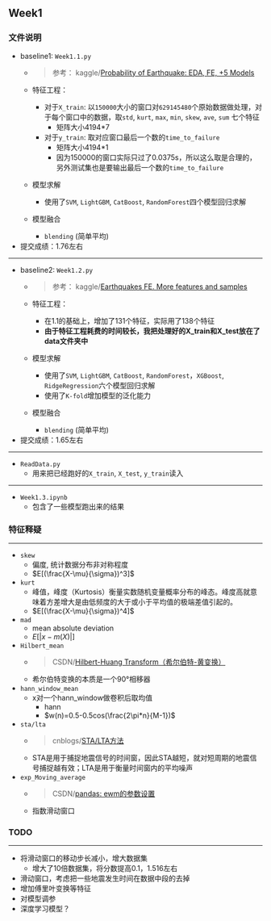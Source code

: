 ## Week1
### 文件说明
- baseline1: `Week1.1.py`
  - > 参考： kaggle/[Probability of Earthquake: EDA, FE, +5 Models](https://www.kaggle.com/mjbahmani/probability-of-earthquake-eda-fe-5-models/notebook)    
  - 特征工程：
    - 对于`X_train`: 以`150000`大小的窗口对`629145480`个原始数据做处理，对于每个窗口中的数据，取`std`, `kurt`, `max`, `min`, `skew`, `ave`, `sum` 七个特征
      -  矩阵大小4194*7
    - 对于`y_train`: 取对应窗口最后一个数的`time_to_failure`
      - 矩阵大小4194*1
      - 因为150000的窗口实际只过了0.0375s，所以这么取是合理的，另外测试集也是要输出最后一个数的`time_to_failure`

  - 模型求解
    - 使用了`SVM`, `LightGBM`, `CatBoost`, `RandomForest`四个模型回归求解
  
  - 模型融合
    - `blending` (简单平均)
- 提交成绩：1.76左右
--- 
- baseline2: `Week1.2.py`
  - > 参考： kaggle/[Earthquakes FE. More features and samples](https://www.kaggle.com/artgor/earthquakes-fe-more-features-and-samples)
  
  - 特征工程：
    - 在1.1的基础上，增加了131个特征，实际用了138个特征
    - **由于特征工程耗费的时间较长，我把处理好的X_train和X_test放在了data文件夹中**
  - 模型求解
    - 使用了`SVM`, `LightGBM`, `CatBoost`, `RandomForest`，`XGBoost`, `RidgeRegression`六个模型回归求解
    - 使用了`K-fold`增加模型的泛化能力
  
  - 模型融合
    - `blending` (简单平均)
- 提交成绩：1.65左右
---
- `ReadData.py`
  - 用来把已经跑好的`X_train`, `X_test`, `y_train`读入
---
- `Week1.3.ipynb`
  - 包含了一些模型跑出来的结果
  
### 特征释疑
--- 
  - `skew`
    - 偏度, 统计数据分布非对称程度
    - $E[(\frac{X-\mu}{\sigma})^3]$
  - `kurt`
    - 峰值，峰度（Kurtosis）衡量实数随机变量概率分布的峰态。峰度高就意味着方差增大是由低频度的大于或小于平均值的极端差值引起的。
    - $E[(\frac{X-\mu}{\sigma})^4]$
  - `mad`
    - mean absolute deviation
    - $E[|x-m(X)|]$
  - `Hilbert_mean`
    - > CSDN/[Hilbert-Huang Transform（希尔伯特-黄变换）](https://www.cnblogs.com/hdu-zsk/p/4799470.html)
    - 希尔伯特变换的本质是一个90°相移器
  - `hann_window_mean`
    - x对一个hann_window做卷积后取均值
      - hann
      - $w(n)=0.5-0.5cos(\frac{2\pi*n}{M-1})$
  - `sta/lta`
    - > cnblogs/[STA/LTA方法](http://www.cnblogs.com/seisjun/p/6907229.html)
    - STA是用于捕捉地震信号的时间窗，因此STA越短，就对短周期的地震信号捕捉越有效；LTA是用于衡量时间窗内的平均噪声
  - `exp_Moving_average`
    - > CSDN/[pandas: ewm的参数设置](https://blog.csdn.net/Papageno_Xue/article/details/82705157)
    - 指数滑动窗口

### TODO
---
- 将滑动窗口的移动步长减小，增大数据集
  - 增大了10倍数据集，将分数提高0.1，1.516左右
- 滑动窗口，考虑把一些地震发生时间在数据中段的去掉
- 增加傅里叶变换等特征
- 对模型调参
- 深度学习模型？